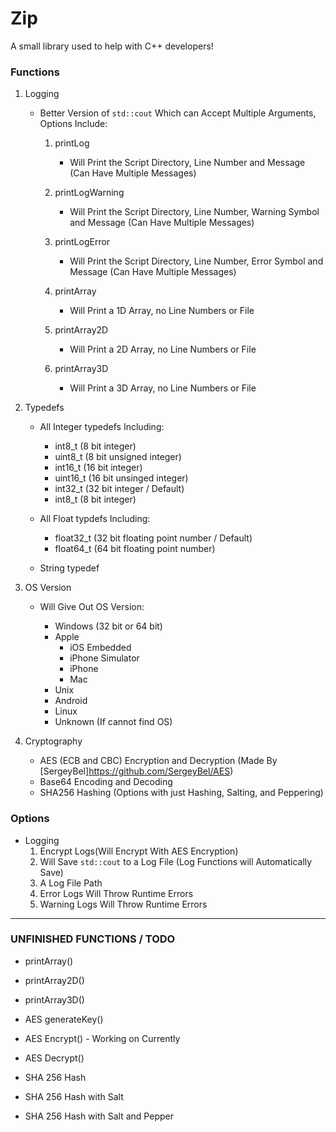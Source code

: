 # Zip
A small library used to help with C++ developers!


### Functions
1. Logging
    - Better Version of `std::cout` Which can Accept Multiple Arguments, Options Include:
        1. printLog
            - Will Print the Script Directory, Line Number and Message (Can Have Multiple Messages)

        2. printLogWarning
            - Will Print the Script Directory, Line Number, Warning Symbol and Message (Can Have Multiple Messages)

        3. printLogError
            - Will Print the Script Directory, Line Number, Error Symbol and Message (Can Have Multiple Messages)

        4. printArray
            - Will Print a 1D Array, no Line Numbers or File

        4. printArray2D
            - Will Print a 2D Array, no Line Numbers or File

        4. printArray3D
            - Will Print a 3D Array, no Line Numbers or File

2. Typedefs
    - All Integer typedefs Including:
        - int8_t (8 bit integer)
        - uint8_t (8 bit unsigned integer)
        - int16_t (16 bit integer)
        - uint16_t (16 bit unsinged integer)
        - int32_t (32 bit integer / Default)
        - int8_t (8 bit integer)

    - All Float typdefs Including:
        - float32_t (32 bit floating point number / Default)
        - float64_t (64 bit floating point number)

    - String typedef

3. OS Version
    - Will Give Out OS Version:

        - Windows (32 bit or 64 bit)
        - Apple
            - iOS Embedded
            - iPhone Simulator
            - iPhone
            - Mac
        - Unix
        - Android
        - Linux
        - Unknown (If cannot find OS)

4. Cryptography
    - AES (ECB and CBC) Encryption and Decryption (Made By [SergeyBel]https://github.com/SergeyBel/AES)
    - Base64 Encoding and Decoding
    - SHA256 Hashing (Options with just Hashing, Salting, and Peppering)


### Options
- Logging
    1. Encrypt Logs(Will Encrypt With AES Encryption)
    2. Will Save `std::cout` to a Log File (Log Functions will Automatically Save)
    3. A Log File Path
    4. Error Logs Will Throw Runtime Errors
    5. Warning Logs Will Throw Runtime Errors

<hr>

### UNFINISHED FUNCTIONS / TODO
- printArray()
- printArray2D()
- printArray3D()

- AES generateKey()
- AES Encrypt() - Working on Currently
- AES Decrypt()

- SHA 256 Hash
- SHA 256 Hash with Salt
- SHA 256 Hash with Salt and Pepper